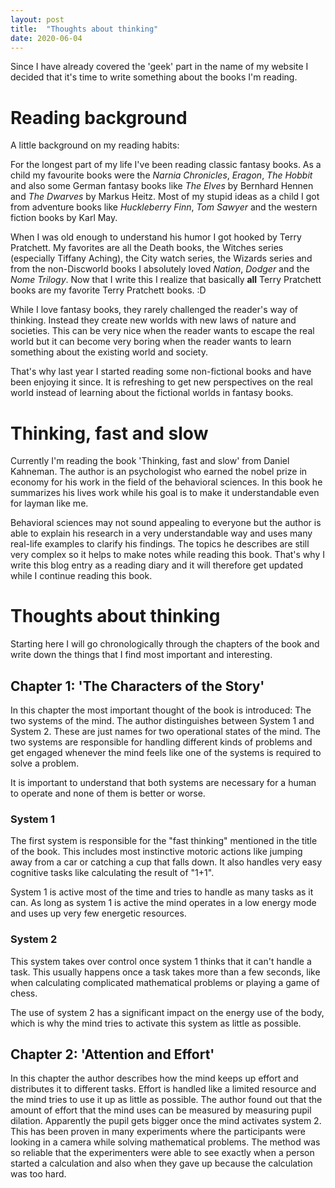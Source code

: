 ```yaml
---
layout: post
title:  "Thoughts about thinking"
date: 2020-06-04
---
```


Since I have already covered the 'geek' part in the name of my website I decided that it's time to write something about the books I'm reading.

# Reading background

A little background on my reading habits:

For the longest part of my life I've been reading classic fantasy books. As a child my favourite books were the *Narnia Chronicles*, *Eragon*, *The Hobbit* and also some German fantasy books like *The Elves* by Bernhard Hennen and *The Dwarves* by Markus Heitz. Most of my stupid ideas as a child I got from adventure books like *Huckleberry Finn*, *Tom Sawyer* and the western fiction books by Karl May.

When I was old enough to understand his humor I got hooked by Terry Pratchett. My favorites are all the Death books, the Witches series (especially Tiffany Aching), the City watch series, the Wizards series and from the non-Discworld books I absolutely loved *Nation*, *Dodger* and the *Nome Trilogy*. Now that I write this I realize that basically **all** Terry Pratchett books are my favorite Terry Pratchett books. :D

While I love fantasy books, they rarely challenged the reader's way of thinking. Instead they create new worlds with new laws of nature and societies. This can be very nice when the reader wants to escape the real world but it can become very boring when the reader wants to learn something about the existing world and society.

That's why last year I started reading some non-fictional books and have been enjoying it since. It is refreshing to get new perspectives on the real world instead of learning about the fictional worlds in fantasy books.

# Thinking, fast and slow

Currently I'm reading the book 'Thinking, fast and slow' from Daniel Kahneman. The author is an psychologist who earned the nobel prize in economy for his work in the field of the behavioral sciences. In this book he summarizes his lives work while his goal is to make it understandable even for layman like me.

Behavioral sciences may not sound appealing to everyone but the author is able to explain his research in a very understandable way and uses many real-life examples to clarify his findings. The topics he describes are still very complex so it helps to make notes while reading this book. That's why I write this blog entry as a reading diary and it will therefore get updated while I continue reading this book.

# Thoughts about thinking

Starting here I will go chronologically through the chapters of the book and write down the things that I find most important and interesting.

## Chapter 1: 'The Characters of the Story'

In this chapter the most important thought of the book is introduced: The two systems of the mind.
The author distinguishes between System 1 and System 2. These are just names for two operational states of the mind. The two systems are responsible for handling different kinds of problems and get engaged whenever the mind feels like one of the systems is required to solve a problem.

It is important to understand that both systems are necessary for a human to operate and none of them is better or worse.

### System 1

The first system is responsible for the "fast thinking" mentioned in the title of the book. This includes most instinctive motoric actions like jumping away from a car or catching a cup that falls down. It also handles  very easy cognitive tasks like calculating the result of "1+1".

System 1 is active most of the time and tries to handle as many tasks as it can. As long as system 1 is active the mind operates in a low energy mode and uses up very few energetic resources.

### System 2

This system takes over control once system 1 thinks that it can't handle a task. This usually happens once a task takes more than a few seconds, like when calculating complicated mathematical problems or playing a game of chess.

The use of system 2 has a significant impact on the energy use of the body, which is why the mind tries to activate this system as little as possible.


## Chapter 2: 'Attention and Effort'

In this chapter the author describes how the mind keeps up effort and distributes it to different tasks. Effort is handled like a limited resource and the mind tries to use it up as little as possible. The author found out that the amount of effort that the mind uses can be measured by measuring pupil dilation. Apparently the pupil gets bigger once the mind activates system 2. This has been proven in many experiments where the participants were looking in a camera while solving mathematical problems. The method was so reliable that the experimenters were able to see exactly when a person started a calculation and also when they gave up because the calculation was too hard.



